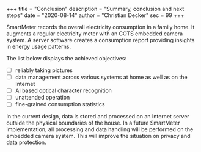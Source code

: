 +++
title = "Conclusion"
description = "Summary, conclusion and next steps"
date = "2020-08-14"
author = "Christian Decker"
sec = 99
+++

SmartMeter records the overall electricity consumption in a family home. It augments a regular electricity meter with an COTS embedded camera system. A server software creates a consumption report providing insights in energy usage patterns.

The list below displays the achieved objectives:

* [ ] reliably taking pictures
* [ ] data management across various systems at home as well as on the Internet
* [ ] AI based optical character recognition
* [ ] unattended operation
* [ ] fine-grained consumption statistics

In the current design, data is stored and processed on an Internet server outside the physical boundaries of the house. In a future SmartMeter implementation, all processing and data handling will be performed on the embedded camera system. This will improve the situation on privacy and data protection.